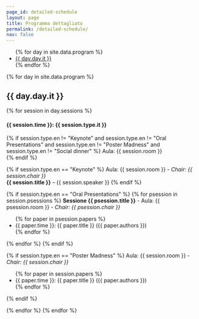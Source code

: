 ```yaml
---
page_id: detailed-schedule
layout: page
title: Programma dettagliato
permalink: /detailed-schedule/
nav: false
---
```



<nav aria-label="Program Navigation">
  <ul>
  {% for day in site.data.program %}
    <li><a href="#{{ day.day.it | slugify }}">{{ day.day.it }}</a></li>
  {% endfor %}
  </ul>
</nav>

{% for day in site.data.program %}
  <h2 id="{{ day.day.it | slugify }}">{{ day.day.it }}</h2>  
{% for session in day.sessions %}
  <h4>{{ session.time }}: {{ session.type.it }}</h4>


{% if session.type.en != "Keynote" and session.type.en != "Oral Presentations" and session.type.en != "Poster Madness" and session.type.en != "Social dinner" %}
  Aula: {{ session.room }}<br/>
{% endif %}

{% if session.type.en == "Keynote" %}
  Aula: {{ session.room }} - <em>Chair: {{ session.chair }}</em><br/>
  <strong>{{ session.title }}</strong> – {{ session.speaker }}
{% endif %}


{% if session.type.en == "Oral Presentations" %}
{% for psession in session.psessions %}
<strong>Sessione {{ psession.title }}</strong> - Aula: {{ psession.room }} - <em>Chair: {{ psession.chair }}</em>
  <ul>
  {% for paper in psession.papers %}
    <li>{{ paper.time }}: {{ paper.title }} ({{ paper.authors }}) </li>
  {% endfor %}
  </ul>
{% endfor %}
{% endif %}


{% if session.type.en == "Poster Madness" %}
  Aula: {{ session.room }} - <em>Chair: {{ session.chair }}</em><br/>
  <ul>
  {% for paper in session.papers %}
    <li>{{ paper.time }}: {{ paper.title }} ({{ paper.authors }}) </li>
  {% endfor %}
  </ul>
{% endif %}


{% endfor %}
{% endfor %}